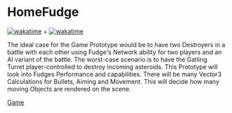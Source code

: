 # HomeFudge
 [![wakatime](https://wakatime.com/badge/github/ArthurErlich/PRIMA.svg)](https://wakatime.com/badge/github/ArthurErlich/PRIMA) + [![wakatime](https://wakatime.com/badge/github/ArthurErlich/HomeFudge.svg)](https://wakatime.com/badge/github/ArthurErlich/HomeFudge)
 
The ideal case for the Game Prototype would be to have two Destroyers in a battle with each other using Fudge's Network ability for two players and an AI variant of the battle. The worst-case scenario is to have the Gatling Turret player-controlled to destroy incoming asteroids. This Prototype will look into Fudges Performance and capabilities. There will be many Vector3 Calculations for Bullets, Aiming and Movement. This will decide how many moving Objects are rendered on the scene.
 
 [Game](https://arthurerlich.github.io/HomeFudge/HomeFudge/index.html)
